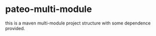 # pateo-multi-module
this is a maven multi-module project structure with some dependence provided. 
